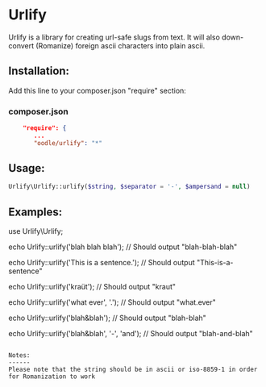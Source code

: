 Urlify
=======

Urlify is a library for creating url-safe slugs from text.  It will also down-convert (Romanize) foreign ascii characters into plain ascii.

Installation:
-------------
Add this line to your composer.json "require" section:

### composer.json
```json
    "require": {
       ...
       "oodle/urlify": "*"
```

Usage:
------

```php
Urlify\Urlify::urlify($string, $separator = '-', $ampersand = null)
```

Examples:
---------
use Urlify\Urlify;

echo Urlify::urlify('blah blah blah');
// Should output "blah-blah-blah"

echo Urlify::urlify('This is a sentence.');
// Should output "This-is-a-sentence"

echo Urlify::urlify('kraüt');
// Should output "kraut"

echo Urlify::urlify('what ever', '.');
// Should output "what.ever"

echo Urlify::urlify('blah&blah');
// Should output "blah-blah"

echo Urlify::urlify('blah&blah', '-', 'and');
// Should output "blah-and-blah"
```

Notes:
------
Please note that the string should be in ascii or iso-8859-1 in order for Romanization to work
